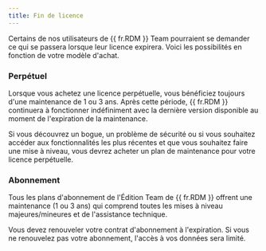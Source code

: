 ```yaml
---
title: Fin de licence
---
```

Certains de nos utilisateurs de {{ fr.RDM }} Team pourraient se demander ce qui se passera lorsque leur licence expirera. Voici les possibilités en fonction de votre modèle d&apos;achat. 

### Perpétuel 

Lorsque vous achetez une licence perpétuelle, vous bénéficiez toujours d&apos;une maintenance de 1 ou 3 ans. Après cette période, {{ fr.RDM }} continuera à fonctionner indéfiniment avec la dernière version disponible au moment de l&apos;expiration de la maintenance.  

Si vous découvrez un bogue, un problème de sécurité ou si vous souhaitez accéder aux fonctionnalités les plus récentes et que vous souhaitez faire une mise à niveau, vous devrez acheter un plan de maintenance pour votre licence perpétuelle. 

### Abonnement 

Tous les plans d&apos;abonnement de l&apos;Édition Team de {{ fr.RDM }} offrent une maintenance (1 ou 3 ans) qui comprend toutes les mises à niveau majeures/mineures et de l&apos;assistance technique.  

Vous devez renouveler votre contrat d&apos;abonnement à l&apos;expiration. Si vous ne renouvelez pas votre abonnement, l&apos;accès à vos données sera limité. 

